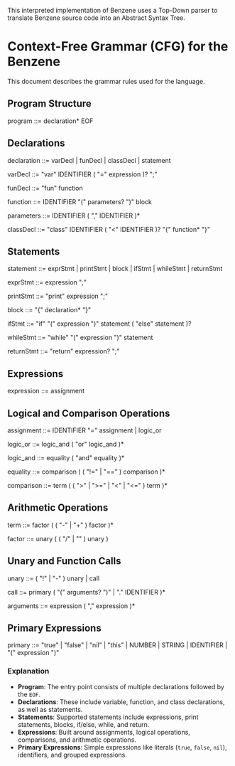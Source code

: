 This interpreted implementation of Benzene uses a Top-Down parser to translate Benzene source code into an Abstract Syntax Tree.


# Context-Free Grammar (CFG) for the Benzene

This document describes the grammar rules used for the language.

## Program Structure
program ::= declaration* EOF

## Declarations
declaration ::= varDecl | funDecl | classDecl | statement

varDecl ::= "var" IDENTIFIER ( "=" expression )? ";"

funDecl ::= "fun" function

function ::= IDENTIFIER "(" parameters? ")" block

parameters ::= IDENTIFIER ( "," IDENTIFIER )*

classDecl ::= "class" IDENTIFIER ( "<" IDENTIFIER )? "{" function* "}"

## Statements
statement ::= exprStmt | printStmt | block | ifStmt | whileStmt | returnStmt

exprStmt ::= expression ";"

printStmt ::= "print" expression ";"

block ::= "{" declaration* "}"

ifStmt ::= "if" "(" expression ")" statement ( "else" statement )?

whileStmt ::= "while" "(" expression ")" statement

returnStmt ::= "return" expression? ";"

## Expressions
expression ::= assignment

## Logical and Comparison Operations
assignment ::= IDENTIFIER "=" assignment | logic_or

logic_or ::= logic_and ( "or" logic_and )*

logic_and ::= equality ( "and" equality )*

equality ::= comparison ( ( "!=" | "==" ) comparison )*

comparison ::= term ( ( ">" | ">=" | "<" | "<=" ) term )*

## Arithmetic Operations

term ::= factor ( ( "-" | "+" ) factor )*

factor ::= unary ( ( "/" | "" ) unary )

## Unary and Function Calls

unary ::= ( "!" | "-" ) unary | call

call ::= primary ( "(" arguments? ")" | "." IDENTIFIER )*

arguments ::= expression ( "," expression )*

## Primary Expressions

primary ::= "true" | "false" | "nil" | "this" | NUMBER | STRING | IDENTIFIER | "(" expression ")"

### Explanation
- **Program**: The entry point consists of multiple declarations followed by the `EOF`.
- **Declarations**: These include variable, function, and class declarations, as well as statements.
- **Statements**: Supported statements include expressions, print statements, blocks, if/else, while, and return.
- **Expressions**: Built around assignments, logical operations, comparisons, and arithmetic operations.
- **Primary Expressions**: Simple expressions like literals (`true`, `false`, `nil`), identifiers, and grouped expressions.
